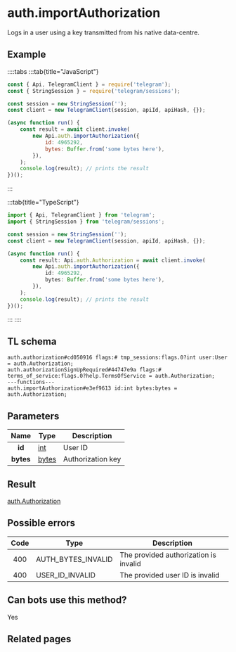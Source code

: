 # auth.importAuthorization

Logs in a user using a key transmitted from his native data-centre.

## Example

::::tabs
:::tab{title="JavaScript"}

```js
const { Api, TelegramClient } = require('telegram');
const { StringSession } = require('telegram/sessions');

const session = new StringSession('');
const client = new TelegramClient(session, apiId, apiHash, {});

(async function run() {
    const result = await client.invoke(
        new Api.auth.importAuthorization({
            id: 4965292,
            bytes: Buffer.from('some bytes here'),
        }),
    );
    console.log(result); // prints the result
})();
```

:::

:::tab{title="TypeScript"}

```ts
import { Api, TelegramClient } from 'telegram';
import { StringSession } from 'telegram/sessions';

const session = new StringSession('');
const client = new TelegramClient(session, apiId, apiHash, {});

(async function run() {
    const result: Api.auth.Authorization = await client.invoke(
        new Api.auth.importAuthorization({
            id: 4965292,
            bytes: Buffer.from('some bytes here'),
        }),
    );
    console.log(result); // prints the result
})();
```

:::
::::

## TL schema

```
auth.authorization#cd050916 flags:# tmp_sessions:flags.0?int user:User = auth.Authorization;
auth.authorizationSignUpRequired#44747e9a flags:# terms_of_service:flags.0?help.TermsOfService = auth.Authorization;
---functions---
auth.importAuthorization#e3ef9613 id:int bytes:bytes = auth.Authorization;
```

## Parameters

|   Name    | Type                                          | Description       |
| :-------: | --------------------------------------------- | ----------------- |
|  **id**   | [int](https://core.telegram.org/type/int)     | User ID           |
| **bytes** | [bytes](https://core.telegram.org/type/bytes) | Authorization key |

## Result

[auth.Authorization](https://core.telegram.org/type/auth.Authorization)

## Possible errors

| Code | Type               | Description                           |
| :--: | ------------------ | ------------------------------------- |
| 400  | AUTH_BYTES_INVALID | The provided authorization is invalid |
| 400  | USER_ID_INVALID    | The provided user ID is invalid       |

## Can bots use this method?

Yes

## Related pages
